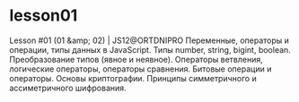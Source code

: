 # lesson01
Lesson #01 (01 &amp;amp; 02) | JS12@ORTDNIPRO Переменные, операторы и операции, типы данных в JavaScript. Типы number, string, bigint, boolean. Преобразование типов (явное и неявное). Операторы ветвления, логические операторы, операторы сравнения. Битовые операции и операторы. Основы криптографии. Принципы симметричного и ассиметричного шифрования.
